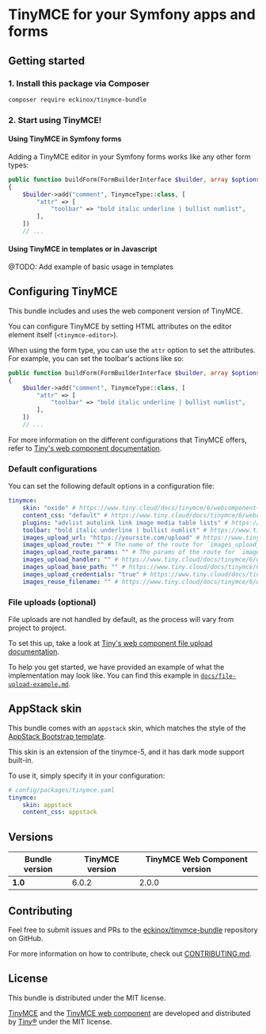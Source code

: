 # TinyMCE for your Symfony apps and forms

## Getting started

### 1. Install this package via Composer

```bash
composer require eckinox/tinymce-bundle
```

### 2. Start using TinyMCE!

#### Using TinyMCE in Symfony forms

Adding a TinyMCE editor in your Symfony forms works like any other form types:


```php
public function buildForm(FormBuilderInterface $builder, array $options): void
{
    $builder->add("comment", TinymceType::class, [
        "attr" => [
            "toolbar" => "bold italic underline | bullist numlist",
        ],
    ])
    // ...
```

#### Using TinyMCE in templates or in Javascript

@TODO: Add example of basic usage in templates


## Configuring TinyMCE

This bundle includes and uses the web component version of TinyMCE. 

You can configure TinyMCE by setting HTML attributes on the editor element itself (`<tinymce-editor>`).

When using the form type, you can use the `attr` option to set the attributes.  
For example, you can set the toolbar's actions like so:

```php
public function buildForm(FormBuilderInterface $builder, array $options): void
{
    $builder->add("comment", TinymceType::class, [
        "attr" => [
            "toolbar" => "bold italic underline | bullist numlist",
        ],
    ])
    // ...
```

For more information on the different configurations that TinyMCE offers, refer 
to [Tiny's web component documentation](https://www.tiny.cloud/docs/tinymce/6/webcomponent-ref/).

### Default configurations

You can set the following default options in a configuration file:

```yaml
tinymce:
    skin: "oxide" # https://www.tiny.cloud/docs/tinymce/6/webcomponent-ref/#setting-the-editor-skin
    content_css: "default" # https://www.tiny.cloud/docs/tinymce/6/webcomponent-ref/#setting-content-stylesheets
    plugins: "advlist autolink link image media table lists" # https://www.tiny.cloud/docs/tinymce/6/webcomponent-ref/#loading-plugins
    toolbar: "bold italic underline | bullist numlist" # https://www.tiny.cloud/docs/tinymce/6/webcomponent-ref/#setting-the-toolbar
    images_upload_url: "https://yoursite.com/upload" # https://www.tiny.cloud/docs/tinymce/6/webcomponent-ref/#setting-the-images-upload-url
    images_upload_route: "" # The name of the route for `images_upload_url` (leave `images_upload_url` blank if using this)
    images_upload_route_params: "" # The params of the route for `images_upload_url` (leave `images_upload_url` blank if using this)
    images_upload_handler: "" # https://www.tiny.cloud/docs/tinymce/6/webcomponent-ref/#setting-the-images-upload-handler
    images_upload_base_path: "" # https://www.tiny.cloud/docs/tinymce/6/webcomponent-ref/#setting-the-images-upload-base-path
    images_upload_credentials: "true" # https://www.tiny.cloud/docs/tinymce/6/webcomponent-ref/#setting-the-images-upload-to-have-credentials
    images_reuse_filename: "" # https://www.tiny.cloud/docs/tinymce/6/webcomponent-ref/#setting-the-images-upload-to-reuse-filenames
```


### File uploads (optional)

File uploads are not handled by default, as the process will vary from project to project.

To set this up, take a look at [Tiny's web component file upload documentation](https://www.tiny.cloud/docs/tinymce/6/webcomponent-ref/#setting-the-images-upload-url).

To help you get started, we have provided an example of what the implementation may look like. 
You can find this example in [`docs/file-upload-example.md`](./docs/file-upload-example.md).


## AppStack skin

This bundle comes with an `appstack` skin, which matches the style of the 
[AppStack Bootstrap template](https://appstack-bs5.bootlab.io/index.html). 

This skin is an extension of the tinymce-5, and it has dark mode support built-in.

To use it, simply specify it in your configuration:
```yaml
# config/packages/tinymce.yaml
tinymce:
    skin: appstack
    content_css: appstack
```


## Versions

| Bundle version | TinyMCE version | TinyMCE Web Component version |
|----------------|-----------------|-------------------------------|
| **1.0**        | 6.0.2           | 2.0.0                         |


## Contributing

Feel free to submit issues and PRs to the [eckinox/tinymce-bundle](https://github.com/eckinox/tinymce-bundle) repository on GitHub.

For more information on how to contribute, check out [CONTRIBUTING.md](./CONTRIBUTING.md).


## License

This bundle is distributed under the MIT license.

[TinyMCE](https://github.com/tinymce/tinymce) and the [TinyMCE web component](https://github.com/tinymce/tinymce-webcomponent) are developed and distributed by [Tiny®](https://www.tiny.cloud/) under the MIT license.
